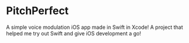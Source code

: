 # PitchPerfect
A simple voice modulation iOS app made in Swift in Xcode! A project that helped me try out Swift and give iOS development a go!
